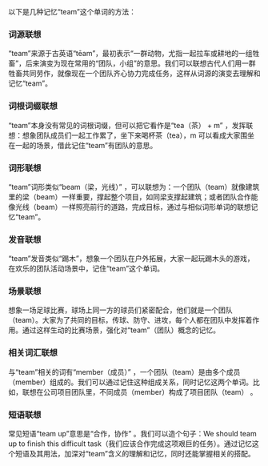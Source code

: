 以下是几种记忆“team”这个单词的方法：

### 词源联想
“team”来源于古英语“tēam”，最初表示“一群动物，尤指一起拉车或耕地的一组牲畜”，后来演变为现在常用的“团队，小组”的意思。我们可以联想古代人们用一群牲畜共同劳作，就像现在一个团队齐心协力完成任务，这样从词源的演变去理解和记忆“team”。

### 词根词缀联想
“team”本身没有常见的词根词缀，但可以把它看作是“tea（茶） + m” ，发挥联想：想象团队成员们一起工作累了，坐下来喝杯茶（tea），m 可以看成大家围坐在一起的场景，借此记住“team”有团队的意思。

### 词形联想
“team”词形类似“beam（梁，光线）” ，可以联想为：一个团队（team）就像建筑里的梁（beam）一样重要，撑起整个项目，如同梁支撑起建筑；或者团队合作能像光线（beam）一样照亮前行的道路，完成目标，通过与相似词形单词的联想记忆“team”。

### 发音联想
“team”发音类似“踢木”，想象一个团队在户外拓展，大家一起玩踢木头的游戏，在欢乐的团队活动场景中，记住“team”这个单词。

### 场景联想
想象一场足球比赛，球场上同一方的球员们紧密配合，他们就是一个团队（team）。大家为了共同的目标，传球、防守、进攻，每个人都在团队中发挥着作用。通过这样生动的比赛场景，强化对“team”（团队）概念的记忆。

### 相关词汇联想
与“team”相关的词有“member（成员）” ，一个团队（team）是由多个成员（member）组成的。我们可以通过记住这种组成关系，同时记忆这两个单词。比如，联想在公司项目团队里，不同成员（member）构成了项目团队（team） 。

### 短语联想
常见短语“team up”意思是“合作，协作” 。我们可以造个句子：We should team up to finish this difficult task（我们应该合作完成这项艰巨的任务）。通过记忆这个短语及其用法，加深对“team”含义的理解和记忆，同时还能掌握相关的搭配。 
